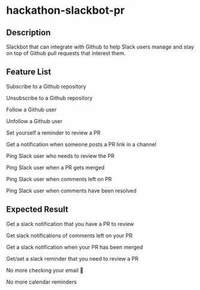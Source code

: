 # hackathon-slackbot-pr

## Description
Slackbot that can integrate with Github to help Slack users manage and stay on top of Github pull requests that interest them.


## Feature List
Subscribe to a Github repository

Unsubscribe to a Github repository

Follow a Github user

Unfollow a Github user

Set yourself a reminder to review a PR

Get a notification when someone posts a PR link in a channel

Ping Slack user who needs to review the PR

Ping Slack user when a PR gets merged

Ping Slack user when comments left on PR

Ping Slack user when comments have been resolved



## Expected Result
Get a slack notification that you have a PR to review

Get slack notifications of comments left on your PR

Get a slack notification when your PR has been merged

Get/set a slack reminder that you need to review a PR

No more checking your email 📧

No more calendar reminders
